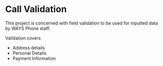 # Call Validation

This project is concerned with field validation to be used for inputted data by WAYS Phone staff. 

Validation covers

- Address details
- Personal Details
- Payment Information 
